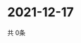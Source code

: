 # 2021-12-17
  共 0条

  <!-- BEGIN -->
  <!-- 最后更新时间Fri Dec 17 2021 10:04:21 GMT+0000 (Coordinated Universal Time) -->
  
  <!-- END -->
  
  